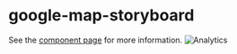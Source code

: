 google-map-storyboard
=====================

See the [component page](http://googlemaps.github.io/google-map-storyboard) for more information.
![Analytics](https://maps-ga-beacon.appspot.com/UA-12846745-20/google-map-storyboard/readme?pixel)
